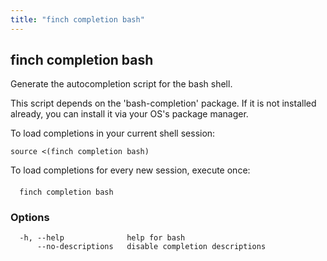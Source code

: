 ```yaml
---
title: "finch completion bash"
---
```

## finch completion bash

Generate the autocompletion script for the bash shell.

This script depends on the 'bash-completion' package.
If it is not installed already, you can install it via your OS's package manager.

To load completions in your current shell session:

	source <(finch completion bash)

To load completions for every new session, execute once:

####

```
  finch completion bash
```

### Options
```
  -h, --help              help for bash
      --no-descriptions   disable completion descriptions
```
